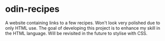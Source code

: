 # odin-recipes

A website containing links to a few recipes. Won't look very polished due to only HTML use.
The goal of developing this project is to enhance my skill in the HTML language.
Will be revisited in the future to stylise with CSS.